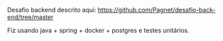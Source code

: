 Desafio backend descrito aqui: https://github.com/Pagnet/desafio-back-end/tree/master

Fiz usando java + spring + docker + postgres e testes unitários.
